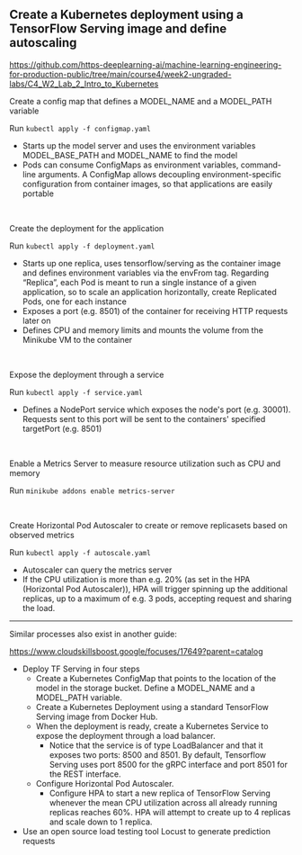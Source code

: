 ## Create a Kubernetes deployment using a TensorFlow Serving image and define autoscaling

https://github.com/https-deeplearning-ai/machine-learning-engineering-for-production-public/tree/main/course4/week2-ungraded-labs/C4_W2_Lab_2_Intro_to_Kubernetes

Create a config map that defines a MODEL_NAME and a MODEL_PATH variable

Run `kubectl apply -f configmap.yaml`

- Starts up the model server and uses the environment variables MODEL_BASE_PATH and MODEL_NAME to find the model
- Pods can consume ConfigMaps as environment variables, command-line arguments. A ConfigMap allows decoupling environment-specific configuration from container images, so that applications are easily portable

<br>

Create the deployment for the application

Run `kubectl apply -f deployment.yaml`

- Starts up one replica, uses tensorflow/serving as the container image and defines environment variables via the envFrom tag. Regarding “Replica”, each Pod is meant to run a single instance of a given application, so to scale an application horizontally, create Replicated Pods, one for each instance
- Exposes a port (e.g. 8501) of the container for receiving HTTP requests later on
- Defines CPU and memory limits and mounts the volume from the Minikube VM to the container
 
<br>

Expose the deployment through a service

Run `kubectl apply -f service.yaml`

- Defines a NodePort service which exposes the node's port (e.g. 30001). Requests sent to this port will be sent to the containers' specified targetPort (e.g. 8501)
 
<br>

Enable a Metrics Server to measure resource utilization such as CPU and memory

Run `minikube addons enable metrics-server`

<br>

Create Horizontal Pod Autoscaler to create or remove replicasets based on observed metrics

Run `kubectl apply -f autoscale.yaml`

- Autoscaler can query the metrics server
- If the CPU utilization is more than e.g. 20% (as set in the HPA (Horizontal Pod Autoscaler)), HPA will trigger spinning up the additional replicas, up to a maximum of e.g. 3 pods, accepting request and sharing the load. 

---------

Similar processes also exist in another guide:

https://www.cloudskillsboost.google/focuses/17649?parent=catalog

- Deploy TF Serving in four steps
  - Create a Kubernetes ConfigMap that points to the location of the model in the storage bucket. Define a MODEL_NAME and a MODEL_PATH variable.
  - Create a Kubernetes Deployment using a standard TensorFlow Serving image from Docker Hub.
  - When the deployment is ready, create a Kubernetes Service to expose the deployment through a load balancer.
    - Notice that the service is of type LoadBalancer and that it exposes two ports: 8500 and 8501. By default, Tensorflow Serving uses port 8500 for the gRPC interface and port 8501 for the REST interface.
  - Configure Horizontal Pod Autoscaler.
    - Configure HPA to start a new replica of TensorFlow Serving whenever the mean CPU utilization across all already running replicas reaches 60%. HPA will attempt to create up to 4 replicas and scale down to 1 replica.
- Use an open source load testing tool Locust to generate prediction requests
